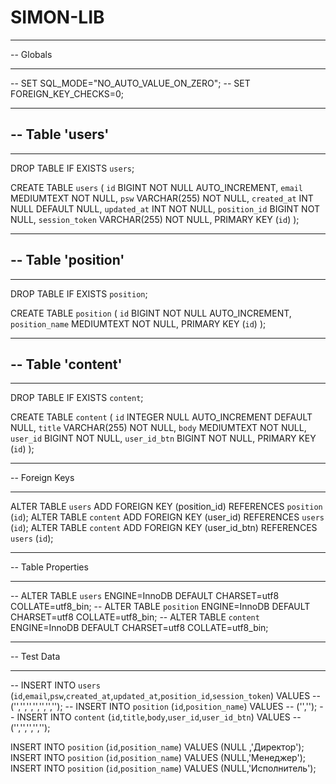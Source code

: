 # SIMON-LIB

-- ---
-- Globals
-- ---

-- SET SQL_MODE="NO_AUTO_VALUE_ON_ZERO";
-- SET FOREIGN_KEY_CHECKS=0;

-- ---
-- Table 'users'
-- 
-- ---

DROP TABLE IF EXISTS `users`;
		
CREATE TABLE `users` (
  `id` BIGINT NOT NULL AUTO_INCREMENT,
  `email` MEDIUMTEXT NOT NULL,
  `psw` VARCHAR(255) NOT NULL,
  `created_at` INT NULL DEFAULT NULL,
  `updated_at` INT NOT NULL,
  `position_id` BIGINT NOT NULL,
  `session_token` VARCHAR(255) NOT NULL,
  PRIMARY KEY (`id`)
);

-- ---
-- Table 'position'
-- 
-- ---

DROP TABLE IF EXISTS `position`;
		
CREATE TABLE `position` (
  `id` BIGINT NOT NULL AUTO_INCREMENT,
  `position_name` MEDIUMTEXT NOT NULL,
  PRIMARY KEY (`id`)
);

-- ---
-- Table 'content'
-- 
-- ---

DROP TABLE IF EXISTS `content`;
		
CREATE TABLE `content` (
  `id` INTEGER NULL AUTO_INCREMENT DEFAULT NULL,
  `title` VARCHAR(255) NOT NULL,
  `body` MEDIUMTEXT NOT NULL,
  `user_id` BIGINT NOT NULL,
  `user_id_btn` BIGINT NOT NULL,
  PRIMARY KEY (`id`)
);

-- ---
-- Foreign Keys 
-- ---

ALTER TABLE `users` ADD FOREIGN KEY (position_id) REFERENCES `position` (`id`);
ALTER TABLE `content` ADD FOREIGN KEY (user_id) REFERENCES `users` (`id`);
ALTER TABLE `content` ADD FOREIGN KEY (user_id_btn) REFERENCES `users` (`id`);

-- ---
-- Table Properties
-- ---

-- ALTER TABLE `users` ENGINE=InnoDB DEFAULT CHARSET=utf8 COLLATE=utf8_bin;
-- ALTER TABLE `position` ENGINE=InnoDB DEFAULT CHARSET=utf8 COLLATE=utf8_bin;
-- ALTER TABLE `content` ENGINE=InnoDB DEFAULT CHARSET=utf8 COLLATE=utf8_bin;

-- ---
-- Test Data
-- ---

-- INSERT INTO `users` (`id`,`email`,`psw`,`created_at`,`updated_at`,`position_id`,`session_token`) VALUES
-- ('','','','','','','');
-- INSERT INTO `position` (`id`,`position_name`) VALUES
-- ('','');
-- INSERT INTO `content` (`id`,`title`,`body`,`user_id`,`user_id_btn`) VALUES
-- ('','','','','');

INSERT INTO `position` (`id`,`position_name`) VALUES (NULL ,'Директор');
INSERT INTO `position` (`id`,`position_name`) VALUES (NULL,'Менеджер');
INSERT INTO `position` (`id`,`position_name`) VALUES (NULL,'Исполнитель');